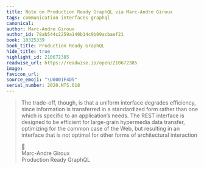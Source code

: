 ```yaml
---
title: Note on Production Ready GraphQL via Marc-Andre Giroux
tags: communication interfaces graphql
canonical:
author: Marc-Andre Giroux
author_id: 78ab544c2259a140b14c9b09acbaef21
book: 10325339
book_title: Production Ready GraphQL
hide_title: true
highlight_id: 210672385
readwise_url: https://readwise.io/open/210672385
image:
favicon_url:
source_emoji: "\U0001F4D5"
serial_number: 2020.NTS.018
---
```

> The trade-off, though, is that a uniform interface degrades efficiency, since information is transferred in a standardized form rather than one which is specific to an application’s needs. The REST interface is designed to be efficient for large-grain hypermedia data transfer, optimizing for the common case of the Web, but resulting in an interface that is not optimal for other forms of architectural interaction
> <div class="quoteback-footer"><div class="quoteback-avatar"><span class="mini-emoji"> 📕</span></div><div class="quoteback-metadata"><div class="metadata-inner"><span style="display:none">FROM:</span><div aria-label="Marc-Andre Giroux" class="quoteback-author"> Marc-Andre Giroux</div><div aria-label="Production Ready GraphQL" class="quoteback-title"> Production Ready GraphQL</div></div></div></div>